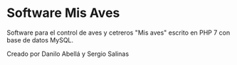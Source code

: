 # Software Mis Aves

Software para el control de aves y cetreros "Mis aves" escrito en PHP 7 con base de datos MySQL.

Creado por Danilo Abellá y Sergio Salinas
